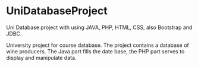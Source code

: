# UniDatabaseProject
Uni Database project with using JAVA, PHP, HTML, CSS, also Bootstrap and JDBC.

University project for course database. The project contains
a database of wine producers. The Java part fills the date
base, the PHP part serves to display and manipulate data.
